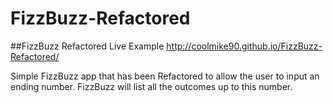 # FizzBuzz-Refactored

##FizzBuzz Refactored Live Example http://coolmike90.github.io/FizzBuzz-Refactored/

Simple FizzBuzz app that has been Refactored to allow the user to input an ending number.
FizzBuzz will list all the outcomes up to this number.

